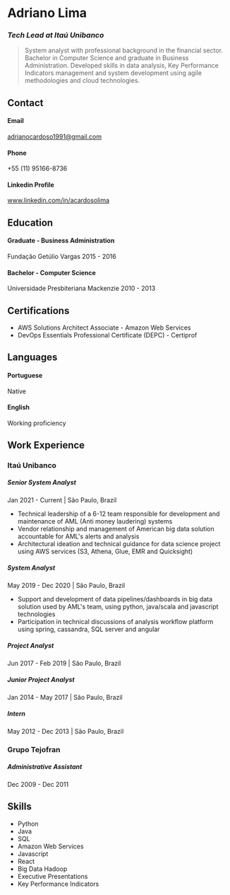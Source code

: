 # **Adriano Lima**
### _Tech Lead at Itaú Unibanco_

> System analyst with professional background in the financial sector. Bachelor in Computer Science and graduate in Business Administration. Developed skills in data analysis, Key Performance Indicators management and system development using agile methodologies and cloud technologies.

## **Contact**

#### Email
adrianocardoso1991@gmail.com

#### Phone
+55 (11) 95166-8736

#### Linkedin Profile
www.linkedin.com/in/acardosolima

## **Education**

#### Graduate - Business Administration
Fundação Getúlio Vargas
2015 - 2016

#### Bachelor - Computer Science
Universidade Presbiteriana Mackenzie
2010 - 2013

## **Certifications**
- AWS Solutions Architect Associate - Amazon Web Services
- DevOps Essentials Professional Certificate (DEPC) - Certiprof

## **Languages**

#### Portuguese
Native

#### English
Working proficiency

## **Work Experience**

### Itaú Unibanco

##### Senior System Analyst
Jan 2021 - Current  | São Paulo, Brazil
- Technical leadership of a 6-12 team responsible for development and maintenance of AML (Anti money laudering) systems
- Vendor relationship and management of American big data solution accountable for AML's alerts and analysis
- Architectural ideation and technical guidance for data science project using AWS services (S3, Athena, Glue, EMR and Quicksight)

##### System Analyst
May 2019 - Dec 2020  | São Paulo, Brazil
- Support and development of data pipelines/dashboards in big data solution used by AML's team, using python, java/scala and javascript technologies
- Participation in technical discussions of analysis workflow platform using spring, cassandra, SQL server and angular

##### Project Analyst
Jun 2017 - Feb 2019  | São Paulo, Brazil

##### Junior Project Analyst
Jan 2014 - May 2017  | São Paulo, Brazil

##### Intern
May 2012 - Dec 2013  | São Paulo, Brazil

### Grupo Tejofran

##### Administrative Assistant
Dec 2009 - Dec 2011

## Skills

- Python
- Java
- SQL
- Amazon Web Services
- Javascript
- React
- Big Data Hadoop
- Executive Presentations
- Key Performance Indicators
